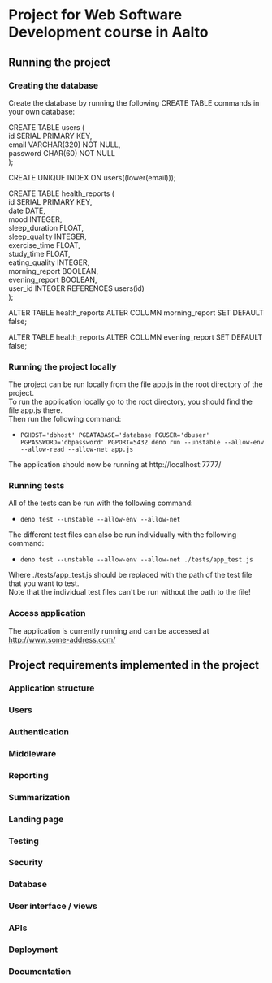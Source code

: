 # Project for Web Software Development course in Aalto

## Running the project

### Creating the database
Create the database by running the following CREATE TABLE commands in your own database:  

CREATE TABLE users (  
  id SERIAL PRIMARY KEY,  
  email VARCHAR(320) NOT NULL,  
  password CHAR(60) NOT NULL  
);  

CREATE UNIQUE INDEX ON users((lower(email)));  

CREATE TABLE health_reports (  
    id SERIAL PRIMARY KEY,  
    date DATE,  
    mood INTEGER,  
    sleep_duration FLOAT,  
    sleep_quality INTEGER,  
    exercise_time FLOAT,  
    study_time FLOAT,  
    eating_quality INTEGER,  
    morning_report BOOLEAN,  
    evening_report BOOLEAN,  
    user_id INTEGER REFERENCES users(id)  
 );  

 ALTER TABLE health_reports ALTER COLUMN morning_report SET DEFAULT false;  

 ALTER TABLE health_reports ALTER COLUMN evening_report SET DEFAULT false;  
 
 ### Running the project locally
 The project can be run locally from the file app.js in the root directory of the project.  
 To run the application locally go to the root directory, you should find the file app.js there.  
 Then run the following command:  
 * `PGHOST='dbhost' PGDATABASE='database PGUSER='dbuser' PGPASSWORD='dbpassword' PGPORT=5432 deno run --unstable --allow-env --allow-read --allow-net app.js`    
 
 The application should now be running at http://localhost:7777/  
 
 ### Running tests
 All of the tests can be run with the following command:   
 * `deno test --unstable --allow-env --allow-net`  
 
 The different test files can also be run individually with the following command:
 * `deno test --unstable --allow-env --allow-net ./tests/app_test.js` 
 
 Where ./tests/app_test.js should be replaced with the path of the test file that you want to test.  
 Note that the individual test files can't be run without the path to the file!
 
 ### Access application
 The application is currently running and can be accessed at http://www.some-address.com/  
 
 ## Project requirements implemented in the project
 
 ### Application structure
 
 ### Users
 
 ### Authentication
 
 ### Middleware
 
 ### Reporting
 
 ### Summarization
 
 ### Landing page
 
 ### Testing
 
 ### Security
 
 ### Database
 
 ### User interface / views
 
 ### APIs
 
 ### Deployment
 
 ### Documentation
